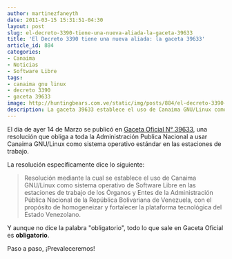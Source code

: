```yaml
---
author: martinezfaneyth
date: 2011-03-15 15:31:51-04:30
layout: post
slug: el-decreto-3390-tiene-una-nueva-aliada-la-gaceta-39633
title: 'El Decreto 3390 tiene una nueva aliada: la gaceta 39633'
article_id: 884
categories:
- Canaima
- Noticias
- Software Libre
tags:
- canaima gnu linux
- decreto 3390
- gaceta 39633
image: http://huntingbears.com.ve/static/img/posts/884/el-decreto-3390-tiene-una-nueva-aliada-la-gaceta-39633__1.jpg
description: La gaceta 39633 establece el uso de Canaima GNU/Linux como sistema operativo de la APN.
---
```


El día de ayer 14 de Marzo se publicó en [Gaceta Oficial N° 39633](http://noticierolegal.com/index.php?option=com_content&view=article&id=6651&Itemid=49), una resolución que obliga a toda la Administración Publica Nacional a usar Canaima GNU/Linux como sistema operativo estándar en las estaciones de trabajo.

La resolución específicamente dice lo siguiente:

> Resolución mediante la cual se establece el uso de Canaima GNU/Linux como sistema operativo de Software Libre en las estaciones de trabajo de los Órganos y Entes de la Administración Pública Nacional de la República Bolivariana de Venezuela, con el propósito de homogeneizar y fortalecer la plataforma tecnológica del Estado Venezolano.

Y aunque no dice la palabra "obligatorio", todo lo que sale en Gaceta Oficial es **obligatorio**.

Paso a paso, ¡Prevaleceremos!
